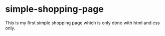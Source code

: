 # simple-shopping-page
This is my first simple shopping page which is only done with html and css only.
